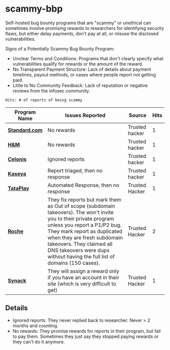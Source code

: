 # scammy-bbp
Self-hosted bug bounty programs that are "scammy" or unethical can sometimes involve promising rewards to researchers for identifying security flaws, but either delay payments, don't pay at all, or misuse the disclosed vulnerabilities. 


Signs of a Potentially Scammy Bug Bounty Program:

- Unclear Terms and Conditions: Programs that don't clearly specify what vulnerabilities qualify for rewards or the amount of the reward.
- No Transparent Payment Structure: Lack of details about payment timelines, payout methods, or cases where people report not getting paid.
- Little to No Community Feedback: Lack of reputation or negative reviews from the infosec community.

`Hits: # of reports of being scammy`

| Program Name              | Issues Reported                                        | Source     | Hits
|---------------------------|-------------------------------------------------------|----------------------------------| ------
| **[Standard.com](https://www.standard.com/get-to-know-standard/responsible-disclosure-program)**    | No rewards | Trusted hacker        | 1
| **[H&M](https://www.hm.com/security.txt)** | No rewards | Trusted hacker        | 1
| **[Celonis](https://www.celonis.com/pdf/vulnerability-disclosure-program/)** | Ignored reports | Trusted hacker        | 1
| **[Kaseya](https://www.kaseya.com/trust-center/vulnerability-disclosure-policy/)** | Report triaged, then no response| Trusted hacker     | 1 
| **[TataPlay](https://www.tataplay.com/bug-bounty-hunter)** | Automated Response, then no response | Trusted Hacker | 1
| **[Roche](https://hackerone.com/roche?type=team)** | They fix reports but mark them as Out of scope (subdomain takeovers). The won't invite you to their private program unless you report a P1/P2 bug. They mark report as duplicated when they are fresh subdomain takeovers. They claimed all DNS takeovers were dups without having the full list of domains (150 cases).  | Trusted Hacker | 2
| **[Synack](https://synack.responsibledisclosure.com/hc/en-us)** | They will assign a reward only if you have an account in their site (which is very difficult to get) | Trusted Hacker | 1


## Details

- Ignored reports: They never replied back to researcher. Never > 2 months and counting.
- No rewards: They promise rewards for reports in their program, but fail to pay them. Sometimes they just say they stopped paying rewards or they can't do it anymore. 
